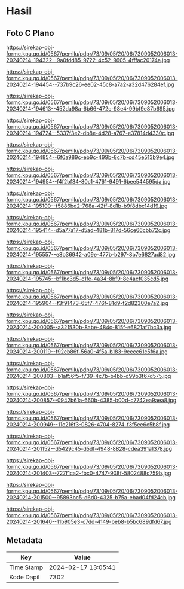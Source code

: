 # Hasil

## Foto C Plano

https://sirekap-obj-formc.kpu.go.id/0567/pemilu/pdpr/73/09/05/20/06/7309052006013-20240214-194322--9a0fdd85-9722-4c52-9605-4fffac20174a.jpg

https://sirekap-obj-formc.kpu.go.id/0567/pemilu/pdpr/73/09/05/20/06/7309052006013-20240214-194454--737b9c26-ee02-45c8-a7a2-a32d476284ef.jpg

https://sirekap-obj-formc.kpu.go.id/0567/pemilu/pdpr/73/09/05/20/06/7309052006013-20240214-194613--452da98a-6b66-472c-98e4-99bf9e87b695.jpg

https://sirekap-obj-formc.kpu.go.id/0567/pemilu/pdpr/73/09/05/20/06/7309052006013-20240214-194724--5337f3e2-db8e-4d28-a767-e37814d4330c.jpg

https://sirekap-obj-formc.kpu.go.id/0567/pemilu/pdpr/73/09/05/20/06/7309052006013-20240214-194854--6f6a989c-eb9c-499b-8c7b-cd45e513b9e4.jpg

https://sirekap-obj-formc.kpu.go.id/0567/pemilu/pdpr/73/09/05/20/06/7309052006013-20240214-194954--f4f2bf34-80c1-4761-9491-6bee544595da.jpg

https://sirekap-obj-formc.kpu.go.id/0567/pemilu/pdpr/73/09/05/20/06/7309052006013-20240214-195100--f5886bd2-768a-42ff-8d1b-b9f8dbc14d19.jpg

https://sirekap-obj-formc.kpu.go.id/0567/pemilu/pdpr/73/09/05/20/06/7309052006013-20240214-195414--d5a77a17-d5ad-481b-817d-56ce66cbb72c.jpg

https://sirekap-obj-formc.kpu.go.id/0567/pemilu/pdpr/73/09/05/20/06/7309052006013-20240214-195557--e8b36942-a09e-477b-b297-8b7e6827ad82.jpg

https://sirekap-obj-formc.kpu.go.id/0567/pemilu/pdpr/73/09/05/20/06/7309052006013-20240214-195745--bf1bc3d5-c1fe-4a34-8bf9-8e4acf035cd5.jpg

https://sirekap-obj-formc.kpu.go.id/0567/pemilu/pdpr/73/09/05/20/06/7309052006013-20240214-195904--f3f91473-65f7-476f-81d9-f2d82300e7a2.jpg

https://sirekap-obj-formc.kpu.go.id/0567/pemilu/pdpr/73/09/05/20/06/7309052006013-20240214-200005--a321530b-8abe-484c-815f-e6821af7bc3a.jpg

https://sirekap-obj-formc.kpu.go.id/0567/pemilu/pdpr/73/09/05/20/06/7309052006013-20240214-200119--f92eb86f-56a0-4f5a-b183-9eecc61c5f6a.jpg

https://sirekap-obj-formc.kpu.go.id/0567/pemilu/pdpr/73/09/05/20/06/7309052006013-20240214-200803--b1af56f5-f739-4c7b-b4bb-d99b3f67d575.jpg

https://sirekap-obj-formc.kpu.go.id/0567/pemilu/pdpr/73/09/05/20/06/7309052006013-20240214-200857--0942b61a-660b-4385-b00d-c7742ea9aea8.jpg

https://sirekap-obj-formc.kpu.go.id/0567/pemilu/pdpr/73/09/05/20/06/7309052006013-20240214-200949--11c216f3-0826-4704-8274-f3f5ee6c5b8f.jpg

https://sirekap-obj-formc.kpu.go.id/0567/pemilu/pdpr/73/09/05/20/06/7309052006013-20240214-201152--d5429c45-d5df-4948-8828-cdea391a1378.jpg

https://sirekap-obj-formc.kpu.go.id/0567/pemilu/pdpr/73/09/05/20/06/7309052006013-20240214-201403--727f1ca2-fbc0-4747-908f-5802488c759b.jpg

https://sirekap-obj-formc.kpu.go.id/0567/pemilu/pdpr/73/09/05/20/06/7309052006013-20240214-201500--95893bc5-d6d0-4325-b75a-ebad04fd24cb.jpg

https://sirekap-obj-formc.kpu.go.id/0567/pemilu/pdpr/73/09/05/20/06/7309052006013-20240214-201640--11b905e3-c7dd-4149-beb8-b5bc689dfd67.jpg


## Metadata

| Key        | Value               |
| ---------- | ------------------- |
| Time Stamp | 2024-02-17 13:05:41 |
| Kode Dapil | 7302                |



